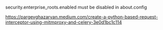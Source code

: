 security.enterprise_roots.enabled must be disabled in about.config

https://pargevghazaryan.medium.com/create-a-python-based-request-interceptor-using-mitmproxy-and-celery-3e0d1bc1c114